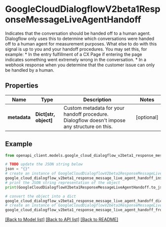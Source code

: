 # GoogleCloudDialogflowV2beta1ResponseMessageLiveAgentHandoff

Indicates that the conversation should be handed off to a human agent. Dialogflow only uses this to determine which conversations were handed off to a human agent for measurement purposes. What else to do with this signal is up to you and your handoff procedures. You may set this, for example: * In the entry fulfillment of a CX Page if entering the page indicates something went extremely wrong in the conversation. * In a webhook response when you determine that the customer issue can only be handled by a human.

## Properties

Name | Type | Description | Notes
------------ | ------------- | ------------- | -------------
**metadata** | **Dict[str, object]** | Custom metadata for your handoff procedure. Dialogflow doesn&#39;t impose any structure on this. | [optional] 

## Example

```python
from openapi_client.models.google_cloud_dialogflow_v2beta1_response_message_live_agent_handoff import GoogleCloudDialogflowV2beta1ResponseMessageLiveAgentHandoff

# TODO update the JSON string below
json = "{}"
# create an instance of GoogleCloudDialogflowV2beta1ResponseMessageLiveAgentHandoff from a JSON string
google_cloud_dialogflow_v2beta1_response_message_live_agent_handoff_instance = GoogleCloudDialogflowV2beta1ResponseMessageLiveAgentHandoff.from_json(json)
# print the JSON string representation of the object
print(GoogleCloudDialogflowV2beta1ResponseMessageLiveAgentHandoff.to_json())

# convert the object into a dict
google_cloud_dialogflow_v2beta1_response_message_live_agent_handoff_dict = google_cloud_dialogflow_v2beta1_response_message_live_agent_handoff_instance.to_dict()
# create an instance of GoogleCloudDialogflowV2beta1ResponseMessageLiveAgentHandoff from a dict
google_cloud_dialogflow_v2beta1_response_message_live_agent_handoff_from_dict = GoogleCloudDialogflowV2beta1ResponseMessageLiveAgentHandoff.from_dict(google_cloud_dialogflow_v2beta1_response_message_live_agent_handoff_dict)
```
[[Back to Model list]](../README.md#documentation-for-models) [[Back to API list]](../README.md#documentation-for-api-endpoints) [[Back to README]](../README.md)


